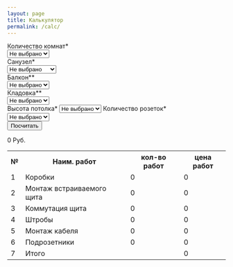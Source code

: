 ```yaml
---
layout: page
title: Калькулятор
permalink: /calc/
---
```

<div class="calc advanced">
				<lable for="room" class="lable_name">Количество комнат*</lable>
				<br>
				<select class="room" required>
					<option value="0">Не выбрано</option>
					<option value="1">1 комната</option>
					<option value="2">2 комнаты</option>
					<option value="3">3 комнаты</option>
					<option value="4">4 комнаты</option>
				</select>
				<br>
				<label for="bathroom" class="lable_name">Санузел*</label>
				<br>
				<select class="bathroom" required>
					<option value="0">Не выбрано</option>
					<option value="1">Совмещенный</option>
					<option value="2">Раздельный</option>		
				</select>
				<br>
				<label for="balcony" class="lable_name">Балкон**</label>
				<br>
				<select class="balcony">
					<option value="0">Не выбрано</option>
					<option value="1">1</option>
					<option value="2">2</option>		
				</select>
				<br>
				<label for="lumber_room" class="lable_name">Кладовка**</label>
				<br>
				<select class="lumber_room">
					<option value="0">Не выбрано</option>
					<option value="1">1</option>
					<option value="2">2</option>		
				</select>
				<br>
				<label for="ceiling_height" class="lable_name">Высота потолка*</label>
				<select class="ceiling_height" required>
					<option value="0">Не выбрано</option>
					<option value="250">2,5 метра</option>
					<option value="300">3 метра</option>
				</select>
				<label for="socket" class="lable_name">Количество розеток*</label>
				<br>
				<select class="socket" required>
					<option value="0">Не выбрано</option>
					<option value="1">1</option>
					<option value="2">2</option>
					<option value="3">3</option>
					<option value="4">4</option>
					<option value="5">5</option>
					<option value="6">6</option>
					<option value="7">7</option>
					<option value="8">8</option>
					<option value="9">9</option>
					<option value="10">10</option>
					<option value="11">11</option>
					<option value="12">12</option>
					<option value="13">13</option>
					<option value="14">14</option>
					<option value="15">15</option>
					<option value="16">16</option>
					<option value="17">17</option>
					<option value="18">18</option>
					<option value="19">19</option>
					<option value="20">20</option>
					<option value="21">21</option>
					<option value="22">22</option>
					<option value="23">23</option>
					<option value="24">24</option>
					<option value="25">25</option>
					<option value="26">26</option>
					<option value="27">27</option>
					<option value="28">28</option>
					<option value="29">29</option>
					<option value="30">30</option>
					<option value="31">31</option>
					<option value="32">32</option>
					<option value="33">33</option>
					<option value="34">34</option>
					<option value="35">35</option>
					<option value="36">36</option>
					<option value="37">37</option>
					<option value="38">38</option>
					<option value="39">39</option>
					<option value="40">40</option>
					<option value="41">41</option>
					<option value="42">42</option>
					<option value="43">43</option>
					<option value="44">44</option>
					<option value="45">45</option>
					<option value="46">46</option>
					<option value="47">47</option>
					<option value="48">48</option>
					<option value="49">49</option>
					<option value="50">50</option>
					<option value="51">51</option>
					<option value="52">52</option>
					<option value="53">53</option>
					<option value="54">54</option>
					<option value="55">55</option>
					<option value="56">56</option>
					<option value="57">57</option>
					<option value="58">58</option>
					<option value="59">59</option>
					<option value="60">60</option>
				</select>
				<br>
				<input id="advanced_result" type="button" value="Посчитать">
				<br>
				<p class="price">
				<span id="final_price_advanced">0</span>
				Руб.
				</p>
			</div>
<div class="res calc">
				<table>
					<tr class="tablehead">
						<th>№</th><th>Наим. работ</th><th>кол-во работ</th><th>цена работ</th>
					</tr>
					<tr>
						<td class="">1</td>
						<td class="">Коробки</td>
						<td class="electrical_box">0</td>
						<td class="electrical_box_price">0</td>
					</tr>
					<tr>
						<td class="">2</td>
						<td class="">Монтаж встраиваемого щита</td>
						<td class="electrical_board">0</td>
						<td class="electrical_board_price">0</td>
					</tr>
					<tr>
						<td class="">3</td>
						<td class="">Коммутация щита</td>
						<td class="cutout">0</td>
						<td class="commutation_electrical_board_price">0</td>
					</tr>
					<tr>
						<td class="">4</td>
						<td class="">Штробы</td>
						<td class="electrical_chases_length">0</td>
						<td class="electrical_chases_price">0</td>
					</tr>
					<tr>
						<td class="">5</td>
						<td class="">Монтаж кабеля</td>
						<td class="wires">0</td>
						<td class="wires_price">0</td>
					</tr>
					<tr>
						<td class="">6</td>
						<td class="">Подрозетники</td>
						<td class="point">0</td>
						<td class="point_price">0</td>
					</tr>
					<tr class="tablehead">
						<td class="">7</td>
						<td class="tablehead">Итого</td>
						<td class=""></td>
						<td class="tablehead" id="final_price_advanced">0</td>
					</tr>
</table>
</div>

